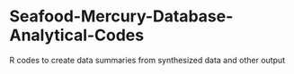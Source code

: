 # Seafood-Mercury-Database-Analytical-Codes
R codes to create data summaries from synthesized data and other output
